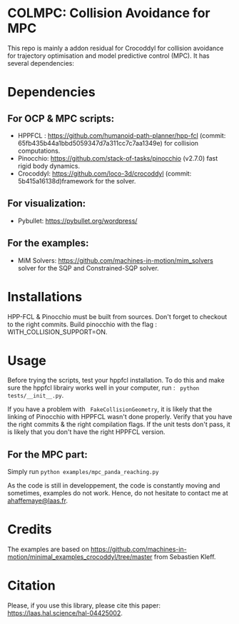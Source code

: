 # COLMPC: Collision Avoidance for MPC

This repo is mainly a addon residual for Crocoddyl for collision avoidance for trajectory optimisation and model predictive control (MPC).
It has several dependencies:

# Dependencies

## For OCP & MPC scripts:

- HPPFCL : https://github.com/humanoid-path-planner/hpp-fcl  (commit: 65fb435b44a1bbd5059347d7a311cc7c7aa1349e) for collision computations.
- Pinocchio: https://github.com/stack-of-tasks/pinocchio (v2.7.0) fast rigid body dynamics.
- Crocoddyl: https://github.com/loco-3d/crocoddyl (commit: 5b415a16138d)framework for the solver.

## For visualization:
- Pybullet: https://pybullet.org/wordpress/

## For the examples:

- MiM Solvers: https://github.com/machines-in-motion/mim_solvers solver for the SQP and Constrained-SQP solver.

# Installations

HPP-FCL & Pinocchio must be built from sources. Don't forget to checkout to the right commits. Build pinocchio with the flag : WITH_COLLISION_SUPPORT=ON.

# Usage

Before trying the scripts, test your hppfcl installation. To do this and make sure the hppfcl librairy works well in your computer, run :
``` python tests/__init__.py```.

If you have a problem with ``` FakeCollisionGeometry```, it is likely that the linking of Pinocchio with HPPFCL wasn't done properly. Verify that you have the right commits & the right compilation flags.
If the unit tests don't pass, it is likely that you don't have the right HPPFCL version.

## For the MPC part:

Simply run ```python examples/mpc_panda_reaching.py```

As the code is still in developpement, the code is constantly moving and sometimes, examples do not work. Hence, do not hesitate to contact me at [ahaffemaye@laas.fr](mailto:ahaffemaye@laas.fr).

# Credits

The examples are based on https://github.com/machines-in-motion/minimal_examples_crocoddyl/tree/master from Sebastien Kleff.


# Citation

Please, if you use this library, please cite this paper: https://laas.hal.science/hal-04425002.
